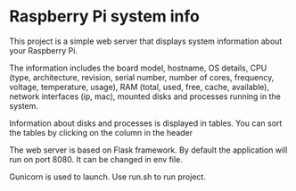 # Raspberry Pi system info

This project is a simple web server that displays system information about your Raspberry Pi.

The information includes the board model, hostname, OS details, CPU (type, architecture, revision, serial number, number of cores, frequency, voltage, temperature, usage), RAM (total, used, free, cache, available), network interfaces (ip, mac), mounted disks and processes running in the system. 

Information about disks and processes is displayed in tables. You can sort the tables by clicking on the column in the header

The web server is based on Flask framework. By default the application will run on port 8080. It can be changed in env file.

Gunicorn is used to launch. Use run.sh to run project.
